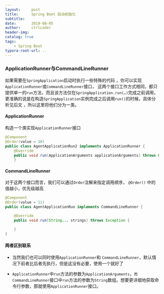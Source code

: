 ```yaml
---
layout:     post
title:      Spring Boot 启动初始化
subtitle:   
date:       2019-08-05
author:     ctrlcoder
header-img: 
catalog: true
tags:
    - Spring Boot
typora-root-url: ..
---
```


### ApplicationRunner与CommandLineRunner

如果需要在`SpringApplication`启动时执行一些特殊的代码 ，你可以实现`ApplicationRunner`或`CommandLineRunner`接口， 这两个接口工作方式相同，都只提供单一的`run`方法，而且该方法仅在`SpringApplication.run(…)`完成之前调用，更准确的说是在构造`SpringApplication`实例完成之后调用`run()`的时候，具体分析见后文 ，所以这里将他们分为一类。
#### ApplicationRunner
构造一个类实现`ApplicationRunner`接口
```java
@Component
@Order(value = 10)
public class AgentApplicationRun2 implements ApplicationRunner {
	@Override
	public void run(ApplicationArguments applicationArguments) throws Exception {
	}
```

#### CommandLineRunner
对于这两个接口而言，我们可以通过`Order`注解来指定调用顺序， `@Order()` 中的值越小，优先级越高
```java
@Component
@Order(value = 11)
public class AgentApplicationRun implements CommandLineRunner {

	@Override
	public void run(String... strings) throws Exception {

	}
}
```
#### 两者区别联系

- 当然我们也可以同时使用`ApplicationRunner`和 `CommandLineRunner`，默认情况下前者比后者先执行，但是这没有必要，使用一个就好了

- `ApplicationRunner`中`run`方法的参数为`ApplicationArguments`，`而CommandLineRunner`接口中`run`方法的参数为`String`数组。想要更详细地获取命令行参数，那就使用`ApplicationRunner`接口。